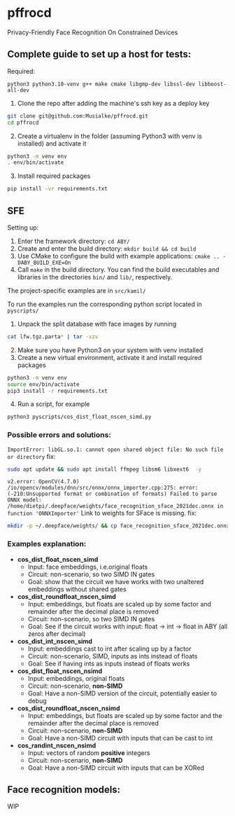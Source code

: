 # pffrocd
Privacy-Friendly Face Recognition On Constrained Devices

## Complete guide to set up a host for tests:

Required:

`python3 python3.10-venv g++ make cmake libgmp-dev libssl-dev libboost-all-dev`

1. Clone the repo after adding the machine's ssh key as a deploy key

```sh
git clone git@github.com:Musialke/pffrocd.git
cd pffrocd 
```
2. Create a virtualenv in the folder (assuming Python3 with venv is installed) and activate it

```sh
python3 -m venv env
. env/bin/activate
```
3. Install required packages

```sh
pip install -vr requirements.txt
```

## SFE

Setting up:

1. Enter the framework directory: `cd ABY/`
2. Create and enter the build directory: `mkdir build && cd build`
3. Use CMake to configure the build with example applications: ```cmake .. -DABY_BUILD_EXE=On```
4. Call `make` in the build directory. You can find the build executables and libraries in the directories `bin/` and `lib/`, respectively.

The project-specific examples are in `src/kamil/`

To run the examples run the corresponding python script located in `pyscripts/`

1. Unpack the split database with face images by running
```sh
cat lfw.tgz.parta* | tar -xzv
```
2. Make sure you have Python3 on your system with venv installed
3. Create a new virtual environment, activate it and install required packages
```sh
python3 -m venv env
source env/bin/activate
pip3 install -r requirements.txt
```
4. Run a script, for example
```sh
python3 pyscripts/cos_dist_float_nscen_simd.py
```

### Possible errors and solutions:

`ImportError: libGL.so.1: cannot open shared object file: No such file or directory`
fix:
```sh
sudo apt update && sudo apt install ffmpeg libsm6 libxext6  -y
```

`v2.error: OpenCV(4.7.0) /io/opencv/modules/dnn/src/onnx/onnx_importer.cpp:275: error: (-210:Unsupported format or combination of formats) Failed to parse ONNX model: /home/dietpi/.deepface/weights/face_recognition_sface_2021dec.onnx in function 'ONNXImporter'` 
Link to weights for SFace is missing. fix:
```sh
mkdir -p ~/.deepface/weights/ && cp face_recognition_sface_2021dec.onnx ~/.deepface/weights/
```
### Examples explanation:


- **cos_dist_float_nscen_simd**
  - Input: face embeddings, i.e.original floats
  - Circuit: non-scenario, so two SIMD IN gates
  - Goal: show that the circuit we have works with two unaltered embeddings without shared gates
- **cos_dist_roundfloat_nscen_simd**
  - Input: embeddings, but floats are scaled up by some factor and remainder after the decimal place is removed
  - Circuit: non-scenario, so two SIMD IN gates
  - Goal: See if the circuit works with input: float -> int -> float in ABY (all zeros after decimal)
- **cos_dist_int_nscen_simd**
  - Input: embeddings cast to int after scaling up by a factor
  - Circuit: non-scenario, SIMD, inputs as ints instead of floats
  - Goal: See if having ints as inputs instead of floats works
- **cos_dist_float_nscen_nsimd**
  - Input: embeddings, original floats
  - Circuit: non-scenario, **non-SIMD**
  - Goal: Have a non-SIMD version of the circuit, potentially easier to debug
- **cos_dist_roundfloat_nscen_nsimd**
  - Input: embeddings, but floats are scaled up by some factor and the remainder after the decimal place is removed
  - Circuit: non-scenario, **non-SIMD**
  - Goal: Have a non-SIMD circuit with inputs that can be cast to int
- **cos_randint_nscen_nsimd**
  - Input: vectors of random **positive** integers
  - Circuit: non-scenario, **non-SIMD**
  - Goal: Have a non-SIMD circuit with inputs that can be XORed


## Face recognition models:

WIP
